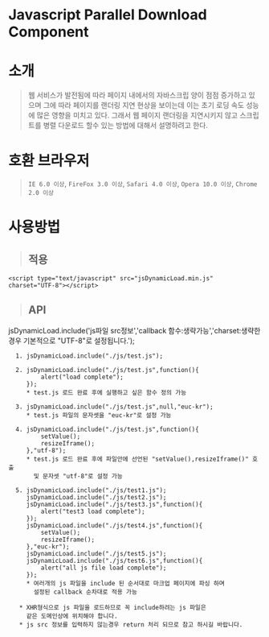 # Javascript Parallel Download Component


# 소개
>웹 서비스가 발전됨에 따라 페이지 내에서의 자바스크립 양이 점점 증가하고 있으며 그에 따라 페이지를 랜더링 지연 
>현상을 보이는데 이는 초기 로딩 속도 성능에 많은 영향을 미치고 있다. 그래서 웹 페이지 랜더링을 지연시키지 않고 
>스크립트를 병렬 다운로드 할수 있는 방법에 대해서 설명하려고 한다.


# 호환 브라우저
>`IE 6.0 이상`, `FireFox 3.0 이상`, `Safari 4.0 이상`, `Opera 10.0 이상`, `Chrome 2.0 이상`

# 사용방법
>## 적용
```<script type="text/javascript" src="jsDynamicLoad.min.js" charset="UTF-8"></script>```
>## API
jsDynamicLoad.include('js파일 src정보','callback 함수:생략가능','charset:생략한경우 기본적으로 "UTF-8"로 설정됩니다.');

```
  1. jsDynamicLoad.include("./js/test.js");

  2. jsDynamicLoad.include("./js/test.js",function(){
         alert("load complete");
     });
     * test.js 로드 완료 후에 실행하고 싶은 함수 정의 가능

  3. jsDynamicLoad.include("./js/test.js",null,"euc-kr");
     * test.js 파일의 문자셋을 "euc-kr"로 설정 가능

  4. jsDynamicLoad.include("./js/test.js",function(){
         setValue();
         resizeIframe();
     },"utf-8");
     * test.js 로드 완료 후에 파일안에 선언된 "setValue(),resizeIframe()" 호출 
       및 문자셋 "utf-8"로 설정 가능

  5. jsDynamicLoad.include("./js/test1.js");
     jsDynamicLoad.include("./js/test2.js");
     jsDynamicLoad.include("./js/test3.js",function(){
         alert("test3 load complete");
     });
     jsDynamicLoad.include("./js/test4.js",function(){
         setValue();
         resizeIframe();
     },"euc-kr");
     jsDynamicLoad.include("./js/test5.js");
     jsDynamicLoad.include("./js/test6.js",function(){
         alert("all js file load complete");
     });
     * 여러개의 js 파일을 include 된 순서대로 마크업 페이지에 파싱 하며 
       설정된 callback 순차대로 적용 가능

   * XHR형식으로 js 파일을 로드하므로 꼭 include하려는 js 파일은 
     같은 도메인상에 위치해야 합니다.
   * js src 정보를 입력하지 않는경우 return 처리 되므로 참고 하시길 바랍니다.
```